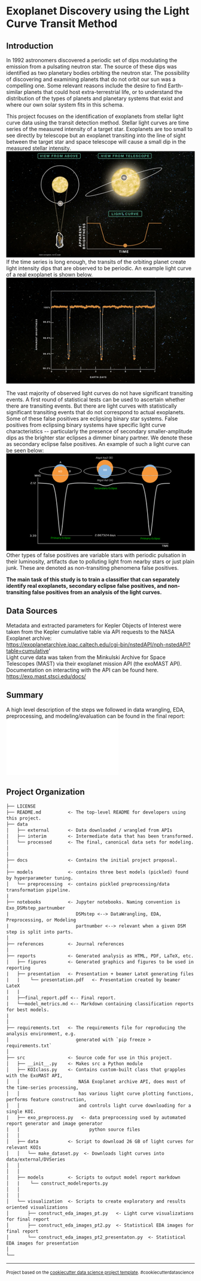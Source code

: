 Exoplanet Discovery using the Light Curve Transit Method
==============================

Introduction
------------
In 1992 astronomers discovered a periodic set of dips modulating the emission from a pulsating neutron star. The source of these dips was identified as two planetary bodies orbiting the neutron star. The possibility of discovering and examining planets that do not orbit our sun was a compelling one. Some relevant reasons include the desire to find Earth-similar planets that could host extra-terrestrial life, or to understand the distribution of the types of planets and planetary systems that exist and where our own solar system fits in this schema.

This project focuses on the identification of exoplanets from stellar light curve data using the transit detection method. Stellar light curves are time series of the measured intensity of a target star. Exoplanets are too small to see directly by telescope but an exoplanet transiting into the line of sight between the target star and space telescope will cause a small dip in the measured stellar intensity. 
![alt text](reports/figures/transit_illustration.jpg?v=4&s=200)
If the time series is long enough, the transits of the orbiting planet create light intensity dips that are observed to be periodic. An example light curve of a real exoplanet is shown below. 
![alt text](reports/figures/exo_multiple_transit.jpg?v=4&s=200)

The vast majority of observed light curves do not have significant transiting events. A first round of statistical tests can be used to ascertain whether there are transiting events. But there are light curves with statistically significant transiting events that do not correspond to actual exoplanets. Some of these false positives are eclipsing binary star systems. False positives from eclipsing binary systems have specific light curve characteristics -- particularly the presence of secondary smaller-amplitude dips as the brighter star eclipses a dimmer binary partner. We denote these as secondary eclipse false positives. An example of such a light curve can be seen below:
![alt text](reports/figures/algol-curve.png?v=4&s=200)
Other types of false positives are variable stars with periodic pulsation in their luminosity, artifacts due to polluting light from nearby stars or just plain junk. These are denoted as non-transiting phenomena false positives. <br>

**The main task of this study is to train a classifier that can separately identify real exoplanets, secondary eclipse false positives, and non-transiting false positives from an analysis of the light curves.** <br>

Data Sources 
------------
Metadata and extracted parameters for Kepler Objects of Interest were taken from the Kepler cumulative table via API requests to the NASA Exoplanet archive: <br>
https://exoplanetarchive.ipac.caltech.edu/cgi-bin/nstedAPI/nph-nstedAPI?table=cumulative' <br>
Light curve data was taken from the Minkulski Archive for Space Telescopes (MAST) via their exoplanet mission API (the exoMAST API). Documentation on interacting with the API can be found here. <br>
https://exo.mast.stsci.edu/docs/ <br>

Summary 
------------
A high level description of the steps we followed in data wrangling, EDA, preprocessing, and modeling/evaluation can be found in the final report:
![alt text](reports/figures/final_report.pdf)


Project Organization
------------

    ├── LICENSE
    ├── README.md          <- The top-level README for developers using this project.
    ├── data
    │   ├── external       <- Data downloaded / wrangled from APIs
    │   ├── interim        <- Intermediate data that has been transformed.
    │   └── processed      <- The final, canonical data sets for modeling.
    │   
    │
    ├── docs               <- Contains the initial project proposal.
    │
    ├── models             <- contains three best models (pickled) found by hyperparameter tuning.
    │   └── preprocessing  <- contains pickled preprocessing/data transformation pipeline.
    |
    ├── notebooks          <- Jupyter notebooks. Naming convention is Exo_DSMstep_partnumber
    |                         DSMstep <--> DataWrangling, EDA, Preprocessing, or Modeling
    |                         partnumber <--> relevant when a given DSM step is split into parts.
    │                         
    ├── references         <- Journal references
    │
    ├── reports            <- Generated analysis as HTML, PDF, LaTeX, etc.
    │   ├── figures        <- Generated graphics and figures to be used in reporting
    |   ├── presentation   <- Presentation + beamer LateX generating files
    |   |    └── presentation.pdf   <- Presentation created by beamer LateX
    |   |
    |   ├──final_report.pdf <-- Final report. 
    |   └──model_metrics.md <-- Markdown containing classification reports for best models. 
    |
    │
    ├── requirements.txt   <- The requirements file for reproducing the analysis environment, e.g.
    │                         generated with `pip freeze > requirements.txt`
    │
    ├── src                <- Source code for use in this project.
    │   ├── __init__.py    <- Makes src a Python module
    │   ├── KOIclass.py    <- Contains custom-built class that grapples with the ExoMAST API,
    │   │                      NASA Exoplanet archive API, does most of the time-series processing,
    │   │                      has various light curve plotting functions, performs feature construction,
    │   │                      and controls light curve downloading for a single KOI.
    |   ├── exo_preprocess.py   <- data preprocessing used by automated report generator and image generator
    |   |                          python source files
    │   │
    │   ├── data           <- Script to download 26 GB of light curves for relevant KOIs
    │   │   └── make_dataset.py  <- Downloads light curves into data/external/DVSeries
    │   │
    │   │
    │   ├── models         <- Scripts to output model report markdown
    │   |    └── construct_modelreports.py
    │   │   
    │   │
    │   └── visualization  <- Scripts to create exploratory and results oriented visualizations
    │       ├── construct_eda_images_pt.py   <- Light curve visualizations for final report
    │       ├── construct_eda_images_pt2.py  <- Statistical EDA images for final report
    │       └── construct_eda_images_pt2_presentaton.py  <- Statistical EDA images for presentation
    │
    └── 


--------

<p><small>Project based on the <a target="_blank" href="https://drivendata.github.io/cookiecutter-data-science/">cookiecutter data science project template</a>. #cookiecutterdatascience</small></p>
